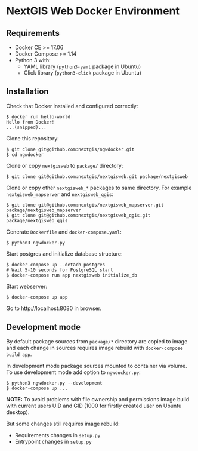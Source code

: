 NextGIS Web Docker Environment
==============================

## Requirements

* Docker CE >= 17.06
* Docker Compose >= 1.14
* Python 3 with:
    * YAML library (`python3-yaml` package in Ubuntu)
    * Click library (`python3-click` package in Ubuntu)

## Installation

Check that Docker installed and configured correctly:

    $ docker run hello-world
    Hello from Docker!
    ...(snipped)...

Clone this repository:

    $ git clone git@github.com:nextgis/ngwdocker.git
    $ cd ngwdocker

Clone or copy `nextgisweb` to `package/` directory:

    $ git clone git@github.com:nextgis/nextgisweb.git package/nextgisweb

Clone or copy other `nextgisweb_*` packages to same directory. For example `nextgisweb_mapserver` and `nextgisweb_qgis`:

    $ git clone git@github.com:nextgis/nextgisweb_mapserver.git package/nextgisweb_mapserver
    $ git clone git@github.com:nextgis/nextgisweb_qgis.git package/nextgisweb_qgis

Generate `Dockerfile` and `docker-compose.yaml`:

    $ python3 ngwdocker.py

Start postgres and initialize database structure:

    $ docker-compose up --detach postgres
    # Wait 5-10 seconds for PostgreSQL start
    $ docker-compose run app nextgisweb initialize_db

Start webserver:

    $ docker-compose up app

Go to http://localhost:8080 in browser.

## Development mode

By default package sources from `package/*` directory are copied to image and each change in sources requires image rebuild with `docker-compose build app`.

In development mode package sources mounted to container via volume. To use development mode add option to `ngwdocker.py`:

    $ python3 ngwdocker.py --development
    $ docker-compose up ...

**NOTE:** To avoid problems with file ownership and permissions image build with current users UID and GID (1000 for firstly created user on Ubuntu desktop).

But some changes still requires image rebuild:

* Requirements changes in `setup.py`
* Entrypoint changes in `setup.py`
